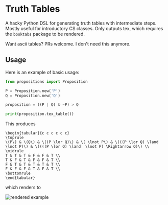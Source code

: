 # Truth Tables

A hacky Python DSL for generating truth tables with intermediate steps. Mostly
useful for introductory CS classes. Only outputs tex, which requires the
`booktabs` package to be rendered.

Want ascii tables? PRs welcome. I don't need this anymore.

## Usage

Here is an example of basic usage:

```python
from propositions import Proposition

P = Proposition.new('P')
Q = Proposition.new('Q')

proposition = ((P | Q) & ~P) > Q

print(proposition.tex_table())
```

This produces

```
\begin{tabular}{c c c c c c}
\toprule
\(P\) & \(Q\) & \((P \lor Q)\) & \( \lnot P\) & \(((P \lor Q) \land  \lnot P)\) & \((((P \lor Q) \land  \lnot P) \Rightarrow Q)\) \\
\midrule
T & T & T & F & F & T \\
T & F & T & F & F & T \\
F & T & T & T & T & T \\
F & F & F & T & F & T \\
\bottomrule
\end{tabular}
```

which renders to

![rendered example](https://brown.ee/Q191GNMJ.png)
